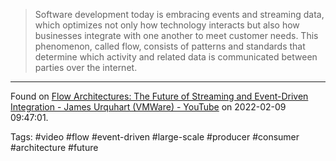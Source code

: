 > Software development today is embracing events and streaming data, which optimizes not only how technology interacts but also how businesses integrate with one another to meet customer needs. This phenomenon, called flow, consists of patterns and standards that determine which activity and related data is communicated between parties over the internet.

---
Found on [Flow Architectures: The Future of Streaming and Event-Driven Integration - James Urquhart (VMWare) - YouTube](https://www.youtube.com/watch?v=5cMF6bnvZ18) on 2022-02-09 09:47:01.

Tags: #video #flow #event-driven #large-scale #producer #consumer #architecture #future